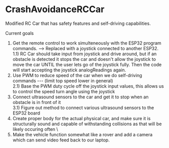 # CrashAvoidanceRCCar
Modified RC Car that has safety features and self-driving capabilities.

Current goals 
  1) Get the remote control to work simulteneously with the ESP32 program commands. --> Replaced with a joystick connected to another ESP32. \
    1.1) RC Car should take input from joystick and drive around, but if an obstacle is detected it stops the car and doesn't allow the joystick to move the car UNTIL the user lets go of the joystick fully. Then the code will start accepting the joystick analogReadings again.
  2) Use PWM to reduce speed of the car when we do self-driving commands --- (limit top speed lower in general) \
     2.1) Base the PWM duty cycle off the joystick input values, this allows us to control the speed turn angle using the joystick
  3) Connect ultrasound sensors to the car and get it to stop when an obstacle is in front of it \
     3.1) Figure out method to connect various ultrasound sensors to the ESP32 board
  4) Create proper body for the actual physical car, and make sure it is structurally sound and capable of withstanding collisions as that will be likely occuring often \
  5) Make the vehicle function somewhat like a rover and add a camera which can send video feed back to our laptop.

